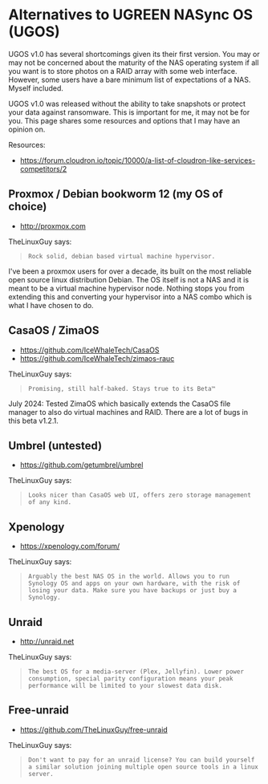 # Alternatives to UGREEN NASync OS (UGOS)

UGOS v1.0 has several shortcomings given its their first version. You may or may not be concerned about the maturity of the NAS operating system if all you want is to store photos on a RAID array with some web interface. However, some users have a bare minimum list of expectations of a NAS. Myself included.

UGOS v1.0 was released without the ability to take snapshots or protect your data against ransomware. This is important for me, it may not be for you. This page shares some resources and options that I may have an opinion on.

Resources:
- https://forum.cloudron.io/topic/10000/a-list-of-cloudron-like-services-competitors/2

## Proxmox / Debian bookworm 12 (my OS of choice)
- http://proxmox.com 

TheLinuxGuy says: 
> `Rock solid, debian based virtual machine hypervisor.`


I've been a proxmox users for over a decade, its built on the most reliable open source linux distribution Debian. The OS itself is not a NAS and it is meant to be a virtual machine hypervisor node. Nothing stops you from extending this and converting your hypervisor into a NAS combo which is what I have chosen to do.


## CasaOS / ZimaOS
- https://github.com/IceWhaleTech/CasaOS
- https://github.com/IceWhaleTech/zimaos-rauc

TheLinuxGuy says: 
> `Promising, still half-baked. Stays true to its Beta™`

July 2024: Tested ZimaOS which basically extends the CasaOS file manager to also do virtual machines and RAID. There are a lot of bugs in this beta v1.2.1.

## Umbrel (untested)
- https://github.com/getumbrel/umbrel

TheLinuxGuy says: 
> `Looks nicer than CasaOS web UI, offers zero storage management of any kind.`

## Xpenology
- https://xpenology.com/forum/

TheLinuxGuy says: 
> `Arguably the best NAS OS in the world. Allows you to run Synology OS and apps on your own hardware, with the risk of losing your data. Make sure you have backups or just buy a Synology.`

## Unraid
- http://unraid.net

TheLinuxGuy says: 
> `The best OS for a media-server (Plex, Jellyfin). Lower power consumption, special parity configuration means your peak performance will be limited to your slowest data disk.`

## Free-unraid
- https://github.com/TheLinuxGuy/free-unraid

TheLinuxGuy says: 
> `Don't want to pay for an unraid license? You can build yourself a similar solution joining multiple open source tools in a linux server.`